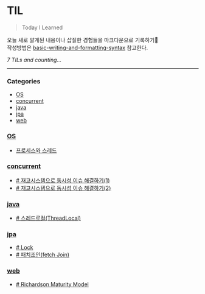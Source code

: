 # TIL
> Today I Learned

오늘 새로 알게된 내용이나 삽질한 경험들을 마크다운으로 기록하기📝 </br>
작성방법은 [basic-writing-and-formatting-syntax][1] 참고한다.


_7 TILs and counting..._

---

### Categories

- [OS](#os)
- [concurrent](#concurrent)
- [java](#java)
- [jpa](#jpa)
- [web](#web)

### [OS](#os)
- [프로세스와 스레드](OS/프로세스와_스레드.md)

### [concurrent](#concurrent)
- [# 재고시스템으로 동시성 이슈 해결하기(1)](concurrent/동시성_이슈_해결방법(1).md)
- [# 재고시스템으로 동시성 이슈 해결하기(2)](concurrent/동시성_이슈_해결방법(2).md)

### [java](#java)
- [# 스레드로컬(ThreadLocal)](java/ThreadLocal.md)

### [jpa](#jpa)
- [# Lock](jpa/Lock.md)
- [# 패치조인(fetch Join)](jpa/fetchJoin.md)

### [web](#web)
- [# Richardson Maturity Model](web/Richardson-Maturity-Model.md)

[1]: https://docs.github.com/ko/get-started/writing-on-github/getting-started-with-writing-and-formatting-on-github/basic-writing-and-formatting-syntax
[2]: https://github.com/jbranchaud/til

